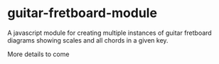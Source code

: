 guitar-fretboard-module
=======================

A javascript module for creating multiple instances of guitar fretboard diagrams showing scales and all chords in a given key.

More details to come